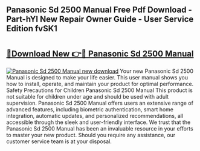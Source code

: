## Panasonic Sd 2500 Manual Free Pdf Download - Part-hYI New Repair Owner Guide - User Service Edition fvSK1

# <h2><a href="http://cf15932.oget.top/?id=Panasonic+Sd+2500+Manual">🔗Download New 👉🔴 Panasonic Sd 2500 Manual</a></h2>

[![Panasonic Sd 2500 Manual new download](https://i.imgur.com/5g1atiW.png)](http://cf15932.oget.top/?id=Panasonic+Sd+2500+Manual)
Your new Panasonic Sd 2500 Manual is designed to make your life easier. This user manual shows you how to install, operate, and maintain your product for optimal performance. Safety Precautions for Children Panasonic Sd 2500 Manual This product is not suitable for children under age and should be used with adult supervision. Panasonic Sd 2500 Manual offers users an extensive range of advanced features, including biometric authentication, smart home integration, automatic updates, and personalized recommendations, all accessible through the sleek and user-friendly interface. We trust that the Panasonic Sd 2500 Manual has been an invaluable resource in your efforts to master your new product. Should you require any assistance, our customer service team is at your disposal.
